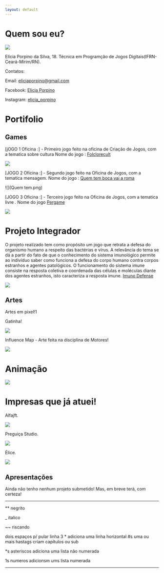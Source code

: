 ```yaml
---
layout: default
---
```

# Quem sou eu?
  ![](foto.jpg)
  
 Elícia Porpino da Silva, 18.
 Técnica em Programção de Jogos Digitais(IFRN-Ceará-Mirim/RN).
 
  Contatos:
  
  Email: eliciaporpino@gmail.com
   
   Facebook: [Elicia Porpino](https://www.facebook.com/)
   
   Instagram: [elicia_porpino](https://www.instagram.com/)
 
# Portifolio


## Games 

[jOGO 1 Oficina :] - Primeiro jogo feito na oficina de Criação de Jogos, com a tematica sobre cultura
Nome do jogo : [Folclorecult](https://eliciaa.github.io/Folclorecult/)

![](folclorecult.png)

[JOGO 2 Oficina :] - Segundo jogo feito na Oficina de Jogos, com a tematica mensagem. Nome do jogo : [Quem tem boca vai a roma](https://thaynaNmedeiros.github.io/QTBVAR2/)

![](Quem tem.png)

[JOGO 3 Oficina :] - Terceiro jogo feito na Oficina de Jogos, com a tematica livre . Nome do jogo
[Pergame](https://eliciaa.github.io/Pergame/)

![](Pergamee.png)


# Projeto Integrador
  O projeto realizado tem como propósito um jogo que retrata a defesa do organismo humano a respeito das bactérias e vírus. A relevância do tema se dá a partir do fato de que o conhecimento do sistema imunológico permite ao indivíduo saber como funciona a defesa do corpo humano contra corpos estranhos e agentes patológicos. O funcionamento do sistema imune consiste na resposta coletiva e coordenada das células e moléculas diante dos agentes estranhos, isto caracteriza a resposta imune.
[Imuno Defense](https://eliciaa.github.io/imuno/)

![](imuno.png) 

  ## Artes
  
Artes em pixel!1

Gatinha!

![](gatinha.png) 

Influence Map - Arte feita na disciplina de Motores!

![](influence-map.jpg)


 # Animação
   
![](1--desenho-completo(animação-andando)gii.gif)

 # Impresas que já atuei!

Alfajft.

![](alfajoft1.png)

Preguiça Studio.

![](PREGUIÇA.png)


Élice.

![](elice.png)

## Apresentações
 Ainda não tenho nenhum projeto submetido!
 Mas, em breve terá, com certeza!

* * *





** negrito

_ italico

~~ riscando

  dois espaços p/ pular linha
 3 * adiciona uma linha horizontal
 #s uma ou mais hastags criam capítulos ou sub 
 
 *s asteriscos adiciona uma lista não numerada 
 
 1s numeros adicionsm ums lista numerada 
 
 
 * * *
